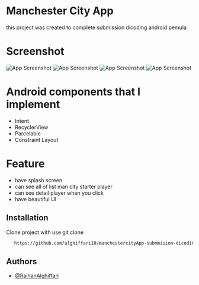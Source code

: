 
# Manchester City App

this project was created to complete submission dicoding android pemula




# Screenshot

![App Screenshot](https://github.com/alghiffari10/manchestercityApp-submmision-dicoding-android-pemula/blob/main/img1.png?raw=true)
![App Screenshot](https://github.com/alghiffari10/manchestercityApp-submmision-dicoding-android-pemula/blob/main/img2.png?raw=true)
![App Screenshot](https://github.com/alghiffari10/manchestercityApp-submmision-dicoding-android-pemula/blob/main/img3.png?raw=true)
![App Screenshot](https://github.com/alghiffari10/manchestercityApp-submmision-dicoding-android-pemula/blob/main/img4.png?raw=true)

# Android components that I implement  
- Intent
- RecyclerView
- Parcelable
- Constraint Layout

# Feature
- have splash screen
- can see all of list man city starter player
- can see detail player when you click
- have beautiful UI




## Installation


Clone project with use git clone

```bash
   https://github.com/alghiffari10/manchestercityApp-submmision-dicoding-android-pemula.git
```
    
## Authors

- [@RaihanAlghiffari](https://github.com/alghiffari10)